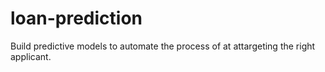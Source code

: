 # loan-prediction
Build predictive models to automate the process of at attargeting the right applicant.
